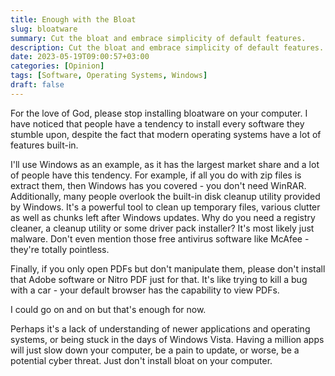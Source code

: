 ```yaml
---
title: Enough with the Bloat
slug: bloatware
summary: Cut the bloat and embrace simplicity of default features.
description: Cut the bloat and embrace simplicity of default features.
date: 2023-05-19T09:00:57+03:00
categories: [Opinion]
tags: [Software, Operating Systems, Windows]
draft: false
---
```


For the love of God, please stop installing bloatware on your computer. I have noticed that people have a tendency to install every software they stumble upon, despite the fact that modern operating systems have a lot of features built-in.

I'll use Windows as an example, as it has the largest market share and a lot of people have this tendency. For example, if all you do with zip files is extract them, then Windows has you covered - you don't need WinRAR. Additionally, many people overlook the built-in disk cleanup utility provided by Windows. It's a powerful tool to clean up temporary files, various clutter as well as chunks left after Windows updates. Why do you need a registry cleaner, a cleanup utility or some driver pack installer? It's most likely just malware. Don't even mention those free antivirus software like McAfee - they're totally pointless. 

Finally, if you only open PDFs but don't manipulate them, please don't install that Adobe software or Nitro PDF just for that. It's like trying to kill a bug with a car - your default browser has the capability to view PDFs.

I could go on and on but that's enough for now.

Perhaps it's a lack of understanding of newer applications and operating systems, or being stuck in the days of Windows Vista. Having a million apps will just slow down your computer, be a pain to update, or worse, be a potential cyber threat. Just don't install bloat on your computer.
